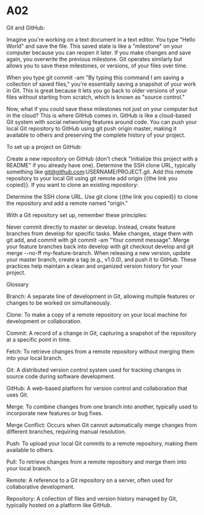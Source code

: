 # A02
Git and GitHub:

Imagine you're working on a text document in a text editor. You type "Hello World" and save the file. This saved state is like a "milestone" on your computer because you can reopen it later. If you make changes and save again, you overwrite the previous milestone. Git operates similarly but allows you to save these milestones, or versions, of your files over time.

When you type git commit -am "By typing this command I am saving a collection of saved files," you're essentially saving a snapshot of your work in Git. This is great because it lets you go back to older versions of your files without starting from scratch, which is known as "source control."

Now, what if you could save these milestones not just on your computer but in the cloud? This is where GitHub comes in. GitHub is like a cloud-based Git system with social networking features around code. You can push your local Git repository to GitHub using git push origin master, making it available to others and preserving the complete history of your project.

To set up a project on GitHub:

Create a new repository on GitHub (don't check "Initialize this project with a README" if you already have one).
Determine the SSH clone URL, typically something like git@github.com:USERNAME/PROJECT.git.
Add this remote repository to your local Git using git remote add origin {{the link you copied}}.
If you want to clone an existing repository:

Determine the SSH clone URL.
Use git clone {{the link you copied}} to clone the repository and add a remote named "origin."

With a Git repository set up, remember these principles:

Never commit directly to master or develop. Instead, create feature branches from develop for specific tasks.
Make changes, stage them with git add, and commit with git commit -am "Your commit message".
Merge your feature branches back into develop with git checkout develop and git merge --no-ff my-feature-branch.
When releasing a new version, update your master branch, create a tag (e.g., v1.0.0), and push it to GitHub.
These practices help maintain a clean and organized version history for your project.

Glossary

Branch: A separate line of development in Git, allowing multiple features or changes to be worked on simultaneously.

Clone: To make a copy of a remote repository on your local machine for development or collaboration.

Commit: A record of a change in Git, capturing a snapshot of the repository at a specific point in time.

Fetch: To retrieve changes from a remote repository without merging them into your local branch.

Git: A distributed version control system used for tracking changes in source code during software development.

GitHub: A web-based platform for version control and collaboration that uses Git.

Merge: To combine changes from one branch into another, typically used to incorporate new features or bug fixes.

Merge Conflict: Occurs when Git cannot automatically merge changes from different branches, requiring manual resolution.

Push: To upload your local Git commits to a remote repository, making them available to others.

Pull: To retrieve changes from a remote repository and merge them into your local branch.

Remote: A reference to a Git repository on a server, often used for collaborative development.

Repository: A collection of files and version history managed by Git, typically hosted on a platform like GitHub.
